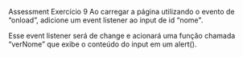 Assessment
Exercício 9
Ao carregar a página utilizando o evento de “onload”, adicione um event listener ao input de id “nome".

Esse event listener será de change e acionará uma função chamada “verNome” que exibe o conteúdo do input em um alert().